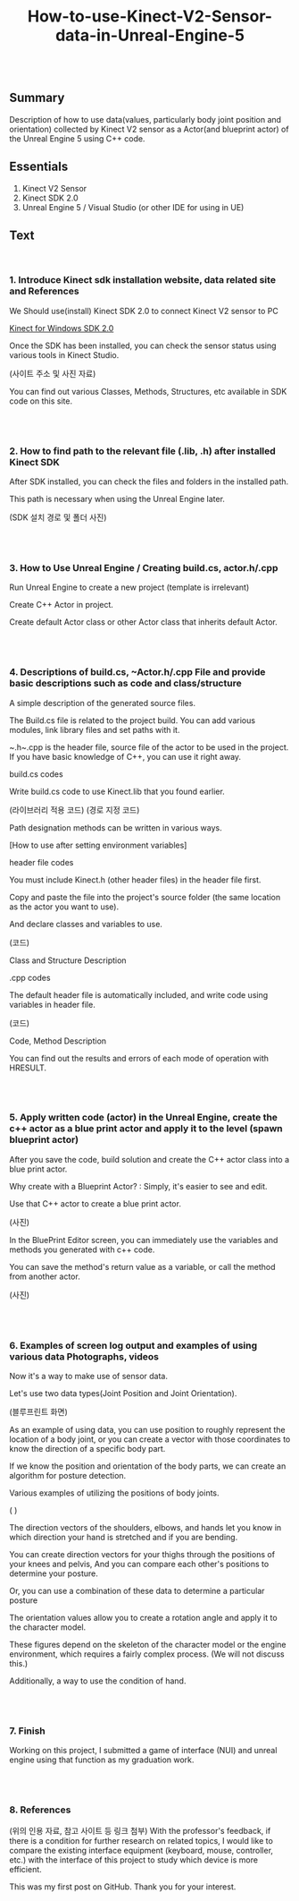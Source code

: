 # <div align=center> How-to-use-Kinect-V2-Sensor-data-in-Unreal-Engine-5 </div>
<br>
<br>

## Summary
Description of how to use data(values, particularly body joint position and orientation) collected by Kinect V2 sensor as a Actor(and blueprint actor) of the Unreal Engine 5 using C++ code.


## Essentials
1. Kinect V2 Sensor
2. Kinect SDK 2.0
3. Unreal Engine 5 / Visual Studio (or other IDE for using in UE)


## Text
<br>

### 1. Introduce Kinect sdk installation website, data related site and References
We Should use(install) Kinect SDK 2.0 to connect Kinect V2 sensor to PC

[Kinect for Windows SDK 2.0](https://www.microsoft.com/en-us/download/details.aspx?id=44561)
<br>

Once the SDK has been installed, you can check the sensor status using various tools in Kinect Studio.


(사이트 주소 및 사진 자료)

You can find out various Classes, Methods, Structures, etc available in SDK code on this site.


<br>
<br>

### 2. How to find path to the relevant file (.lib, .h) after installed Kinect SDK
After SDK installed, you can check the files and folders in the installed path.

This path is necessary when using the Unreal Engine later.

(SDK 설치 경로 및 폴더 사진)


<br>
<br>

### 3. How to Use Unreal Engine / Creating build.cs, actor.h/.cpp

Run Unreal Engine to create a new project (template is irrelevant)

Create C++ Actor in project.

Create default Actor class or other Actor class that inherits default Actor.


<br>
<br>

### 4. Descriptions of build.cs, ~Actor.h/.cpp File and provide basic descriptions such as code and class/structure

A simple description of the generated source files.

The Build.cs file is related to the project build.
You can add various modules, link library files and set paths with it.

~.h~.cpp is the header file, source file of the actor to be used in the project. If you have basic knowledge of C++, you can use it right away.

build.cs codes

Write build.cs code to use Kinect.lib that you found earlier.

(라이브러리 적용 코드)
(경로 지정 코드)

Path designation methods can be written in various ways.

[How to use after setting environment variables]

header file codes

You must include Kinect.h (other header files) in the header file first.

Copy and paste the file into the project's source folder (the same location as the actor you want to use).

And declare classes and variables to use.

(코드)


Class and Structure Description

.cpp codes

The default header file is automatically included, and write code using variables in header file.

(코드)

Code, Method Description

You can find out the results and errors of each mode of operation with HRESULT.



<br>
<br>

### 5. Apply written code (actor) in the Unreal Engine, create the c++ actor as a blue print actor and apply it to the level (spawn blueprint actor)

After you save the code, build solution and create the C++ actor class into a blue print actor.

Why create with a Blueprint Actor? : Simply, it's easier to see and edit.

Use that C++ actor to create a blue print actor.

(사진)

In the BluePrint Editor screen, you can immediately use the variables and methods you generated with c++ code.

You can save the method's return value as a variable, or call the method from another actor.

(사진)



<br>
<br>

### 6. Examples of screen log output and examples of using various data Photographs, videos

Now it's a way to make use of sensor data.

Let's use two data types(Joint Position and Joint Orientation).

(블루프린트 화면)

As an example of using data, you can use position to roughly represent the location of a body joint, or you can create a vector with those coordinates to know the direction of a specific body part.

If we know the position and orientation of the body parts, we can create an algorithm for posture detection.

Various examples of utilizing the positions of body joints.

(  )

The direction vectors of the shoulders, elbows, and hands let you know in which direction your hand is stretched and if you are bending.

You can create direction vectors for your thighs through the positions of your knees and pelvis, And you can compare each other's positions to determine your posture.

Or, you can use a combination of these data to determine a particular posture

The orientation values allow you to create a rotation angle and apply it to the character model.

These figures depend on the skeleton of the character model or the engine environment, which requires a fairly complex process. (We will not discuss this.)

Additionally, a way to use the condition of hand.



<br>
<br>

### 7. Finish


Working on this project, I submitted a game of interface (NUI) and unreal engine using that function as my graduation work.



<br>
<br>

### 8. References

(위의 인용 자료, 참고 사이트 등 링크 첨부)
With the professor's feedback, if there is a condition for further research on related topics, I would like to compare the existing interface equipment (keyboard, mouse, controller, etc.) with the interface of this project to study which device is more efficient.

This was my first post on GitHub. Thank you for your interest.
